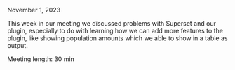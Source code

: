 November 1, 2023

This week in our meeting we discussed problems with Superset and our plugin, especially to do with learning how we can add more features to the plugin, like showing population amounts which we able to show in a table as output.

Meeting length: 30 min
